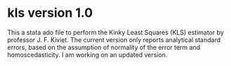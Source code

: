 # kls version 1.0
This a stata ado file to perform the Kinky Least Squares (KLS) estimator by professor J. F. Kiviet.
The current version only reports analytical standard errors, based on the assumption of normality of the error term and homoscedasticity.
I am working on an updated version.
